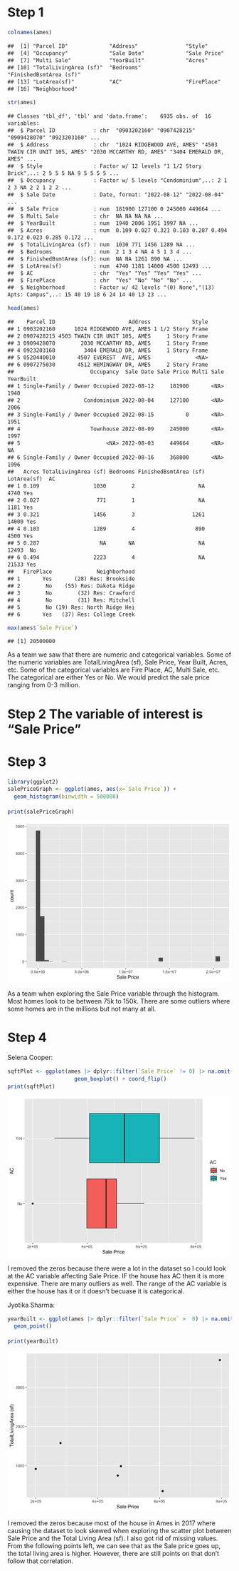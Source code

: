
<!-- README.md is generated from README.Rmd. Please edit the README.Rmd file -->

# Step 1

``` r
colnames(ames)
```

    ##  [1] "Parcel ID"             "Address"               "Style"                
    ##  [4] "Occupancy"             "Sale Date"             "Sale Price"           
    ##  [7] "Multi Sale"            "YearBuilt"             "Acres"                
    ## [10] "TotalLivingArea (sf)"  "Bedrooms"              "FinishedBsmtArea (sf)"
    ## [13] "LotArea(sf)"           "AC"                    "FirePlace"            
    ## [16] "Neighborhood"

``` r
str(ames)
```

    ## Classes 'tbl_df', 'tbl' and 'data.frame':    6935 obs. of  16 variables:
    ##  $ Parcel ID            : chr  "0903202160" "0907428215" "0909428070" "0923203160" ...
    ##  $ Address              : chr  "1024 RIDGEWOOD AVE, AMES" "4503 TWAIN CIR UNIT 105, AMES" "2030 MCCARTHY RD, AMES" "3404 EMERALD DR, AMES" ...
    ##  $ Style                : Factor w/ 12 levels "1 1/2 Story Brick",..: 2 5 5 5 NA 9 5 5 5 5 ...
    ##  $ Occupancy            : Factor w/ 5 levels "Condominium",..: 2 1 2 3 NA 2 2 1 2 2 ...
    ##  $ Sale Date            : Date, format: "2022-08-12" "2022-08-04" ...
    ##  $ Sale Price           : num  181900 127100 0 245000 449664 ...
    ##  $ Multi Sale           : chr  NA NA NA NA ...
    ##  $ YearBuilt            : num  1940 2006 1951 1997 NA ...
    ##  $ Acres                : num  0.109 0.027 0.321 0.103 0.287 0.494 0.172 0.023 0.285 0.172 ...
    ##  $ TotalLivingArea (sf) : num  1030 771 1456 1289 NA ...
    ##  $ Bedrooms             : num  2 1 3 4 NA 4 5 1 3 4 ...
    ##  $ FinishedBsmtArea (sf): num  NA NA 1261 890 NA ...
    ##  $ LotArea(sf)          : num  4740 1181 14000 4500 12493 ...
    ##  $ AC                   : chr  "Yes" "Yes" "Yes" "Yes" ...
    ##  $ FirePlace            : chr  "Yes" "No" "No" "No" ...
    ##  $ Neighborhood         : Factor w/ 42 levels "(0) None","(13) Apts: Campus",..: 15 40 19 18 6 24 14 40 13 23 ...

``` r
head(ames)
```

    ##    Parcel ID                       Address             Style
    ## 1 0903202160      1024 RIDGEWOOD AVE, AMES 1 1/2 Story Frame
    ## 2 0907428215 4503 TWAIN CIR UNIT 105, AMES     1 Story Frame
    ## 3 0909428070        2030 MCCARTHY RD, AMES     1 Story Frame
    ## 4 0923203160         3404 EMERALD DR, AMES     1 Story Frame
    ## 5 0520440010       4507 EVEREST  AVE, AMES              <NA>
    ## 6 0907275030       4512 HEMINGWAY DR, AMES     2 Story Frame
    ##                        Occupancy  Sale Date Sale Price Multi Sale YearBuilt
    ## 1 Single-Family / Owner Occupied 2022-08-12     181900       <NA>      1940
    ## 2                    Condominium 2022-08-04     127100       <NA>      2006
    ## 3 Single-Family / Owner Occupied 2022-08-15          0       <NA>      1951
    ## 4                      Townhouse 2022-08-09     245000       <NA>      1997
    ## 5                           <NA> 2022-08-03     449664       <NA>        NA
    ## 6 Single-Family / Owner Occupied 2022-08-16     368000       <NA>      1996
    ##   Acres TotalLivingArea (sf) Bedrooms FinishedBsmtArea (sf) LotArea(sf)  AC
    ## 1 0.109                 1030        2                    NA        4740 Yes
    ## 2 0.027                  771        1                    NA        1181 Yes
    ## 3 0.321                 1456        3                  1261       14000 Yes
    ## 4 0.103                 1289        4                   890        4500 Yes
    ## 5 0.287                   NA       NA                    NA       12493  No
    ## 6 0.494                 2223        4                    NA       21533 Yes
    ##   FirePlace              Neighborhood
    ## 1       Yes       (28) Res: Brookside
    ## 2        No    (55) Res: Dakota Ridge
    ## 3        No        (32) Res: Crawford
    ## 4        No        (31) Res: Mitchell
    ## 5        No (19) Res: North Ridge Hei
    ## 6       Yes   (37) Res: College Creek

``` r
max(ames$`Sale Price`)
```

    ## [1] 20500000

As a team we saw that there are numeric and categorical variables. Some
of the numeric variables are TotalLivingArea (sf), Sale Price, Year
Built, Acres, etc. Some of the categorical variables are Fire Place, AC,
Multi Sale, etc. The categorical are either Yes or No. We would predict
the sale price ranging from 0-3 million.

# Step 2 The variable of interest is “Sale Price”

# Step 3

``` r
library(ggplot2)
salePriceGraph <- ggplot(ames, aes(x=`Sale Price`)) + 
  geom_histogram(binwidth = 500000)

print(salePriceGraph)
```

![](README_files/figure-gfm/unnamed-chunk-2-1.png)<!-- -->

As a team when exploring the Sale Price variable through the histogram.
Most homes look to be between 75k to 150k. There are some outliers where
some homes are in the millions but not many at all.

# Step 4

Selena Cooper:

``` r
sqftPlot <- ggplot(ames |> dplyr::filter(`Sale Price` != 0) |> na.omit(), aes(x=AC, y = `Sale Price`, fill = AC))+
                     geom_boxplot() + coord_flip()
print(sqftPlot)
```

![](README_files/figure-gfm/unnamed-chunk-3-1.png)<!-- -->

I removed the zeros because there were a lot in the dataset so I could
look at the AC variable affecting Sale Price. IF the house has AC then
it is more expensive. There are many outliers as well. The range of the
AC variable is either the house has it or it doesn’t becuase it is
categorical.

Jyotika Sharma:

``` r
yearBuilt <- ggplot(ames |> dplyr::filter(`Sale Price` >  0) |> na.omit(), aes(x = `Sale Price`, y = `TotalLivingArea (sf)`)) +
  geom_point()

print(yearBuilt)
```

![](README_files/figure-gfm/unnamed-chunk-4-1.png)<!-- -->

I removed the zeros because most of the house in Ames in 2017 where
causing the dataset to look skewed when exploring the scatter plot
between Sale Price and the Total Living Area (sf). I also got rid of
missing values. From the following points left, we can see that as the
Sale price goes up, the total living area is higher. However, there are
still points on that don’t follow that correlation.

